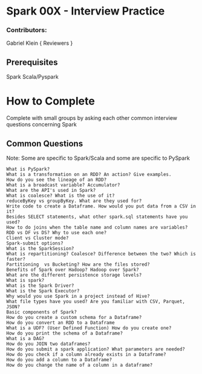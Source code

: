 # Spark 00X - Interview Practice

### Contributors:
Gabriel Klein
{ Reviewers }

## Prerequisites

Spark Scala/Pyspark

# How to Complete

Complete with small groups by asking each other common interview questions concerning Spark


## Common Questions
Note: Some are specific to Spark/Scala and some are specific to PySpark

	What is PySpark?
	What is a transformation on an RDD? An action? Give examples.
	How do you see the lineage of an RDD?
	What is a broadcast variable? Accumulator?
	What are the API's used in Spark?
	What is coalesce? What is the use of it?
	reduceByKey vs groupByKey. What are they used for?
	Write code to create a Dataframe. How would you put data from a CSV in it?
	Besides SELECT statements, what other spark.sql statements have you used?
	How to do joins when the table name and column names are variables?
	RDD vs DF vs DS? Why to use each one?
	Client vs Cluster mode?
	Spark-submit options?
	What is the SparkSession?
	What is repartitioning? Coalesce? Difference between the two? Which is faster?
	Partitioning  vs Bucketing? How are the files stored?
	Benefits of Spark over Hadoop? Hadoop over Spark?
	What are the different persistence storage levels?
	What is spark?
	What is the Spark Driver?
	What is the Spark Executor?
	Why would you use Spark in a project instead of Hive?
	What file types have you used? Are you familiar with CSV, Parquet, JSON?
	Basic components of Spark?
	How do you create a custom schema for a Dataframe?
	How do you convert an RDD to a Dataframe
	What is a UDF? (User Defined Function) How do you create one?
	How do you print the schema of a Dataframe?
	What is a DAG?
	How do you JOIN two dataframes?
	How do you submit a spark application? What parameters are needed?
	How do you check if a column already exists in a Dataframe?
	How do you add a column to a Dataframe?
	How do you change the name of a column in a dataframe?
